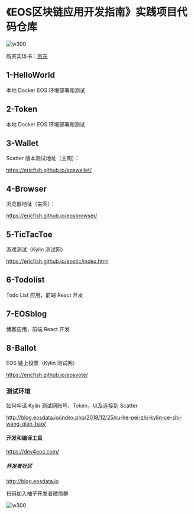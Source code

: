 # 《EOS区块链应用开发指南》实践项目代码仓库

![w300](http://qiniu.eth.fm/2018-11-23-page1.jpg)

购买实体书：[京东](https://search.jd.com/Search?keyword=EOS%E5%8C%BA%E5%9D%97%E9%93%BE%E5%BA%94%E7%94%A8%E5%BC%80%E5%8F%91%E6%8C%87%E5%8D%97&enc=utf-8&wq=EOS%E5%8C%BA%E5%9D%97%E9%93%BE%E5%BA%94%E7%94%A8%E5%BC%80%E5%8F%91%E6%8C%87%E5%8D%97)

## 1-HelloWorld

本地 Docker EOS 环境部署和测试

## 2-Token

本地 Docker EOS 环境部署和测试

## 3-Wallet

Scatter 版本测试地址（主网）：

https://ericfish.github.io/eoswallet/

## 4-Browser

浏览器地址（主网）：

https://ericfish.github.io/eosbrowser/

## 5-TicTacToe

游戏测试（Kylin 测试网）

https://ericfish.github.io/eostic/index.html

## 6-Todolist

Todo List 应用，前端 React 开发

## 7-EOSblog

博客应用，前端 React 开发

## 8-Ballot

EOS 链上投票（Kylin 测试网）

https://ericfish.github.io/eosvote/

### 测试环境

如何申请 Kylin 测试网账号、Token，以及连接到 Scatter

http://blog.eosdata.io/index.php/2018/12/25/ru-he-pei-zhi-kylin-ce-shi-wang-qian-bao/

#### 开发和编译工具

https://dev4eos.com/

##### 开发者社区

http://blog.eosdata.io

扫码加入柚子开发者微信群

![w300](http://qiniu.eth.fm/2018-11-22-qrcode-canaan.jpg)